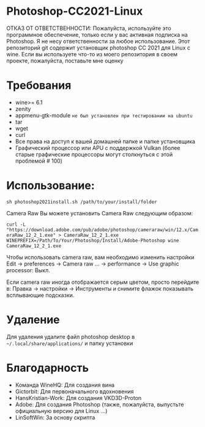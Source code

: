 # Photoshop-CC2021-Linux
ОТКАЗ ОТ ОТВЕТСТВЕННОСТИ: Пожалуйста, используйте это программное обеспечение, только если у вас активная подписка на Photoshop. Я не несу ответственности за любое использование.  Этот репозиторий git содержит установщик photoshop CC 2021 для Linux с wine. 
Если вы используете что-то из моего репозитория в своем проекте, пожалуйста, поставьте мне оценку

# Требования
* wine>= 6.1
* zenity
* appmenu-gtk-module `не был установлен при тестировании на ubuntu`
* tar
* wget
* curl
* Все права на доступ к вашей домашней папке и папке установщика
* Графический процессор или APU с поддержкой Vulkan (более старые графические процессоры могут столкнуться с этой проблемой # 100)


# Использование:

`sh photoshop2021install.sh /path/to/your/install/folder`

Camera Raw Вы можете установить Camera Raw следующим образом:

`curl -L "https://download.adobe.com/pub/adobe/photoshop/cameraraw/win/12.x/CameraRaw_12_2_1.exe" > CameraRaw_12_2_1.exe WINEPREFIX=/Path/To/Your/Photoshop/Install/Adobe-Photoshop wine CameraRaw_12_2_1.exe`

Чтобы использовать camera raw, вам необходимо изменить настройки Edit -> preferences -> Camera raw ... -> performance -> Use graphic processor: Выкл.

Если camera raw иногда отображается серым цветом, просто перейдите в: Правка -> настройки -> Инструменты и снимите флажок показывать всплывающие подсказки.

# Удаление

Для удаления удалите файл photoshop desktop в `~/.local/share/applications/` и папку установки

# Благодарность

* Команда WineHQ: Для создания вина
* Gictorbit: Для первоначального вдохновения
* HansKristian-Work: Для создания VKD3D-Proton
* Adobe: Для создания Photoshop (также, пожалуйста, выпустьте официальную версию для Linux ...)
* LinSoftWin: За основу скрипта
